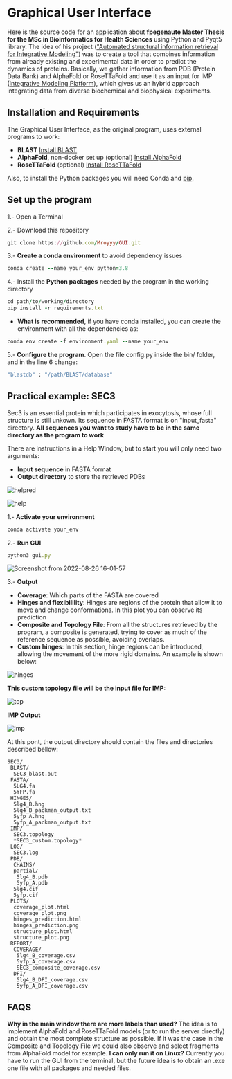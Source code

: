 # Graphical User Interface 
Here is the source code for an application about **fpegenaute Master Thesis for the MSc in Bioinformatics for Health Sciences** using Python and Pyqt5 library.
The idea of his project (["Automated structural information retrieval for Integrative Modeling"](https://github.com/fpegenaute/TFM/blob/main/README.md#automated-structural-information-retrieval-for-integrative-modeling)) was to create a tool that combines information from already existing and experimental data in order to predict the dynamics of proteins.
Basically, we gather information from PDB (Protein Data Bank) and AlphaFold or RoseTTaFold and use it as an input for IMP ([Integrative Modeling Platform](https://integrativemodeling.org/)), which gives us an hybrid approach integrating data from diverse biochemical and biophysical experiments.

## Installation and Requirements
The Graphical User Interface, as the original program, uses external programs to work:
 - **BLAST** [Install BLAST](https://blast.ncbi.nlm.nih.gov/Blast.cgi?PAGE_TYPE=BlastDocs&DOC_TYPE=Download)
 - **AlphaFold**, non-docker set up (optional) [Install AlphaFold](https://github.com/kalininalab/alphafold_non_docker)
 - **RoseTTaFold** (optional) [Install RoseTTaFold](https://github.com/RosettaCommons/RoseTTAFold)

Also, to install the Python packages you will need Conda and [pip](https://pip.pypa.io/en/stable/installation/).

## Set up the program
 1.- Open a Terminal
 
 2.- Download this repository
 ```ruby
 git clone https://github.com/Mroyyy/GUI.git
 ```
 
 3.- **Create a conda environment** to avoid dependency issues
```ruby
conda create --name your_env python=3.8
```

4.- Install the **Python packages** needed by the program in the working directory
```ruby
cd path/to/working/directory
pip install -r requirements.txt
```
- **What is recommended**, if you have conda installed, you can create the environment with all the dependencies as:
```ruby
conda env create -f environment.yaml --name your_env
```

5.- **Configure the program**. Open the file config.py inside the bin/ folder, and in the line 6 change:
```ruby
"blastdb" : "/path/BLAST/database"
```

 
 ## Practical example: SEC3
 Sec3 is an essential protein which participates in exocytosis, whose full structure is still unkown. Its sequence in FASTA format is on "input_fasta" directory. **All sequences you want to study have to be in the same directory as the program to work**

There are instructions in a Help Window, but to start you will only need two arguments:
 - **Input sequence** in FASTA format
 - **Output directory** to store the retrieved PDBs

![helpred](https://user-images.githubusercontent.com/93529369/186919664-9dc2c591-ce28-41bb-9f7e-2d7f819590be.png)


![help](https://user-images.githubusercontent.com/93529369/186918736-843cd346-d96f-4d55-a026-d0e7ed606eda.png)

1.- **Activate your environment**
```ruby
conda activate your_env
```
2.- **Run GUI**
```ruby
python3 gui.py
```

![Screenshot from 2022-08-26 16-01-57](https://user-images.githubusercontent.com/93529369/186921187-c3aa6067-9ca0-4528-a8c1-28381872e9f4.png)

3.- **Output**
 - **Coverage**: Which parts of the FASTA are covered
 - **Hinges and flexibilility**: Hinges are regions of the protein that allow it to move and change conformations. In this plot you can observe its prediction
 - **Composite and Topology File**:  From all the structures retrieved by the program, a composite is generated, trying to cover as much of the reference sequence as possible, avoiding overlaps.
 - **Custom hinges**: In this section, hinge regions can be introduced, allowing the movement of the more rigid domains.
   An example is shown below:
   
![hinges](https://user-images.githubusercontent.com/93529369/186927248-be52fb78-ad76-4ecc-9eb0-9fa04acbe816.png)

**This custom topology file will be the input file for IMP:**

![top](https://user-images.githubusercontent.com/93529369/186927563-05ea9067-d66c-4e62-bc57-bdabb61e031a.png)

**IMP Output**

![imp](https://user-images.githubusercontent.com/93529369/186927966-b44bdaa4-2981-4cb3-8804-f36e063e3c44.png)



At this pont, the output directory should contain the files and directories described bellow:
```
SEC3/
 BLAST/
  SEC3_blast.out
 FASTA/
  5LG4.fa
  5YFP.fa
 HINGES/
  5lg4_B.hng
  5lg4_B_packman_output.txt
  5yfp_A.hng
  5yfp_A_packman_output.txt
 IMP/
  SEC3.topology
  *SEC3_custom.topology*
 LOG/
  SEC3.log
 PDB/
  CHAINS/
  partial/
   5lg4_B.pdb
   5yfp_A.pdb
  5lg4.cif
  5yfp.cif
 PLOTS/
  coverage_plot.html
  coverage_plot.png
  hinges_prediction.html
  hinges_prediction.png
  structure_plot.html
  structure_plot.png
 REPORT/
  COVERAGE/
   5lg4_B_coverage.csv
   5yfp_A_coverage.csv
   SEC3_composite_coverage.csv
  DFI/
   5lg4_B_DFI_coverage.csv
   5yfp_A_DFI_coverage.csv
```

## FAQS
**Why in the main window there are more labels than used?** The idea is to implement AlphaFold and RoseTTaFold models (or to run the server directly) and obtain the most complete structure as possible. If it was the case in the Composite and Topology File we could also observe and select fragments from AlphaFold model for example.
**I can only run it on Linux?** Currently you have to run the GUI from the terminal, but the future idea is to obtain an .exe one file with all packages and needed files.
